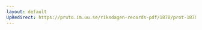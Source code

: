 ```yaml
---
layout: default
UpRedirect: https://pruto.im.uu.se/riksdagen-records-pdf/1870/prot-1870--fk--505.pdf
---
```

